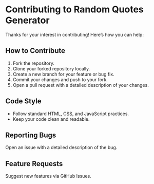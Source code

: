 # Contributing to Random Quotes Generator

Thanks for your interest in contributing! Here’s how you can help:

## How to Contribute
1. Fork the repository.
2. Clone your forked repository locally.
3. Create a new branch for your feature or bug fix.
4. Commit your changes and push to your fork.
5. Open a pull request with a detailed description of your changes.

## Code Style
- Follow standard HTML, CSS, and JavaScript practices.
- Keep your code clean and readable.

## Reporting Bugs
Open an issue with a detailed description of the bug.

## Feature Requests
Suggest new features via GitHub Issues.
